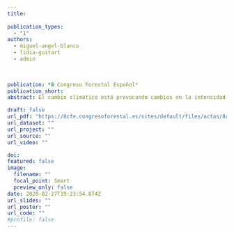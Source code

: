 ```yaml
---
title: 
  
publication_types:
  - "1"
authors:
  - miguel-angel-blanco
  - lidia-guitart
  - admin

 
 
publication: *8 Congreso Forestal Español*
publication_short: 
abstract: El cambio climático está provocando cambios en la intensidad y frecuencia de perturbaciones sobre los bosques (ej sequías, plagas, e incendios forestales) que pueden comprometer su conservación. Por ello, existe la urgencia en conocer como contribuyen a mejorar la resiliencia de los bosques factores como la gestión forestal o la composición de especies, aunque existen todavía pocos estudios que hayan investigado la resiliencia frente a plagas forestales. En este trabajo evaluamos la resistencia, recuperación y resiliencia (sensu LLORET al. 2011) a corto plazo de bosques mixtos de encinas y alcornoques a los episodios de defoliación causados por la lagarta peluda (Lymantria dispar L.) durante el año 2020 en la Sierra del Montnegre-Corredor (Barcelona). Combinamos muestreos en campo con técnicas de teledetección analizando la vitalidad (EVI Enhanced Vegetation Index) antes, durante y después del brote eruptivo en bosques con y sin gestión forestal. Los resultados de nuestro trabajo mostraron la evidencia de una mayor recuperación y resiliencia (efecto marginal) de la vitalidad en bosques gestionados para el año 2020, 2021. Hubo un efecto significativo del tamaño de los árboles sobre la defoliación, de manera que aquellos con mayor diámetro normal aparecían menos defoliados en 2021. También, observamos diferentes respuestas según la especie (Quercus ilex fue la especie más defoliada y Quercus pubescens la que menos) y respecto a la presencia de restos de puestas y exuvias (Arbutus unedo fue la especie preferida y Quercus pubescens la más evitada). Los bosques no gestionados presentaron significativamente mayor infestación a nivel de signos de presencia que los gestionados. Ninguna variable de las analizadas influyó en la resistencia a la plaga. Nuestro estudio sugiere que orientar las técnicas de manejo forestal favoreciendo a especies resistentes (menos defoliadas y con menor facilidad de establecimiento de puestas) y reducir el área basimétrica eliminando aquellas susceptibles, podría reducir los daños por herbivoría de L. dispar en los bosques mixtos de Quercus. Por último, sería conveniente desarrollar estudios que presenten diferentes tipos de gestión (en intensidad y tipo de corta), ya que podría arrojar más luz sobre el efecto de la gestión forestal en escenarios de futuros episodios.

draft: false
url_pdf: "https://8cfe.congresoforestal.es/sites/default/files/actas/8cfe-1152.pdf"
url_dataset: ""
url_project: ""
url_source: ""
url_video: ""

doi: 
featured: false
image:
  filename: ""
  focal_point: Smart
  preview_only: false
date: 2020-02-27T19:23:54.074Z
url_slides: ""
url_poster: ""
url_code: ""
#profile: false
---
```

